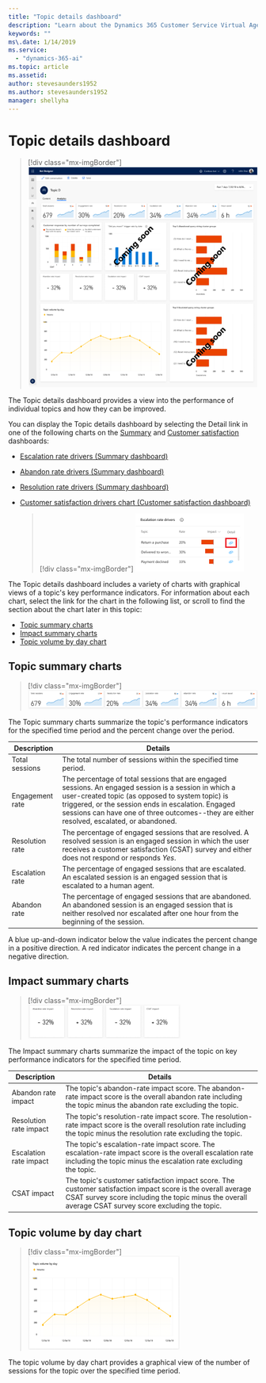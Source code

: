 ```yaml
---
title: "Topic details dashboard"
description: "Learn about the Dynamics 365 Customer Service Virtual Agent Topic details dashboard."
keywords: ""
ms\.date: 1/14/2019
ms.service:
  - "dynamics-365-ai"
ms.topic: article
ms.assetid: 
author: stevesaunders1952
ms.author: stevesaunders1952
manager: shellyha
---
```


# Topic details dashboard

   > [!div class="mx-imgBorder"]
   > ![Topic details dashboard](media/analytics-topic-details-1.PNG)

The Topic details dashboard provides a view into the performance of individual topics and how they can be improved.

You can display the Topic details dashboard by selecting the Detail link in one of the following charts on the [Summary](analytics-summary.md) and [Customer satisfaction](analytics-CSAT.md) dashboards:

* [Escalation rate drivers (Summary dashboard)](analytics-summary.md#escalation-rate-drivers-chart)
* [Abandon rate drivers (Summary dashboard)](analytics-summary.md#abandon-rate-drivers-chart)
* [Resolution rate drivers (Summary dashboard)](analytics-summary.md#resolution-rate-drivers-chart)
* [Customer satisfaction drivers chart (Customer satisfaction dashboard)](analytics-CSAT.md#customer-satisfaction-drivers-chart)

   > [!div class="mx-imgBorder"]
   > ![Topic details link](media/analytics-overview-1.PNG)

The Topic details dashboard includes a variety of charts with graphical views of a topic's key performance indicators. For information about each chart, select the link for the chart in the following list, or scroll to find the section about the chart later in this topic:

* [Topic summary charts](#topic-summary-charts)
* [Impact summary charts](#impact-summary-charts)
* [Topic volume by day chart](#topic-volume-by-day-chart)

## Topic summary charts

   > [!div class="mx-imgBorder"]
   > ![Topic summary charts](media/analytics-topic-details-2.PNG)

The Topic summary charts summarize the topic's performance indicators for the specified time period and the percent change over the period.

<!--note from editor: Line 50: "An engaged session is either a session in which a user-created topic (as opposed to a system topic) is triggered or a session that continues as an escalation" ?-->

Description | Details
----------- | -------
Total sessions | The total number of sessions within the specified time period.
Engagement rate | The percentage of total sessions that are engaged sessions. An engaged session is a session in which a user-created topic (as opposed to system topic) is triggered, or the session ends in escalation. Engaged sessions can have one of three outcomes--they are either resolved, escalated, or abandoned.
Resolution rate | The percentage of engaged sessions that are resolved. A resolved session is an engaged session in which the user receives a customer satisfaction (CSAT) survey and either does not respond or responds *Yes*.
Escalation rate | The percentage of engaged sessions that are escalated. An escalated session is an engaged session that is escalated to a human agent.
Abandon rate | The percentage of engaged sessions that are abandoned. An abandoned session is an engaged session that is neither resolved nor escalated after one hour from the beginning of the session.

A blue up-and-down indicator below the value indicates the percent change in a positive direction. A red indicator indicates the percent change in a negative direction.

## Impact summary charts

   > [!div class="mx-imgBorder"]
   > ![Impact summary charts](media/analytics-topic-details-4.PNG)

The Impact summary charts summarize the impact of the topic on key performance indicators for the specified time period.

Description | Details
----------- | -------
Abandon rate impact | The topic's abandon-rate impact score. The abandon-rate impact score is the overall abandon rate including the topic minus the abandon rate excluding the topic.
Resolution rate impact | The topic's resolution-rate impact score. The resolution-rate impact score is the overall resolution rate including the topic minus the resolution rate excluding the topic.
Escalation rate impact | The topic's escalation-rate impact score. The escalation-rate impact score is the overall escalation rate including the topic minus the escalation rate excluding the topic.
CSAT impact | The topic's customer satisfaction impact score. The customer satisfaction impact score is the overall average CSAT survey score including the topic minus the overall average CSAT survey score excluding the topic.

## Topic volume by day chart

   > [!div class="mx-imgBorder"]
   > ![Topic volume by day chart](media/analytics-topic-details-5.PNG)

The topic volume by day chart provides a graphical view of the number of sessions for the topic over the specified time period.
